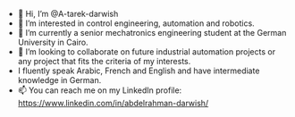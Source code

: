 - 👋 Hi, I’m @A-tarek-darwish
- 👀 I’m interested in control engineering, automation and robotics.
- 🌱 I’m currently a senior mechatronics engineering student at the German University in Cairo.
- 💞️ I’m looking to collaborate on future industrial automation projects or any project that fits the criteria of my interests.
- I fluently speak Arabic, French and English and have intermediate knowledge in German.
- 📫 You can reach me on my LinkedIn profile: https://www.linkedin.com/in/abdelrahman-darwish/

<!---
A-tarek-darwish/A-tarek-darwish is a ✨ special ✨ repository because its `README.md` (this file) appears on your GitHub profile.
You can click the Preview link to take a look at your changes.
--->
